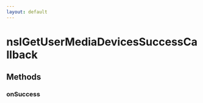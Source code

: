 ```yaml
---
layout: default
---
```


# nsIGetUserMediaDevicesSuccessCallback #

## Methods ##

### onSuccess ###
